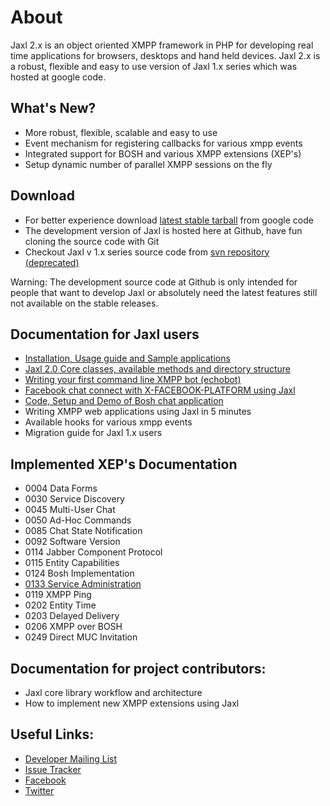 # About

Jaxl 2.x is an object oriented XMPP framework in PHP for developing real time applications
for browsers, desktops and hand held devices. Jaxl 2.x is a robust, flexible and easy to use
version of Jaxl 1.x series which was hosted at google code.

## What's New?

* More robust, flexible, scalable and easy to use
* Event mechanism for registering callbacks for various xmpp events
* Integrated support for BOSH and various XMPP extensions (XEP's)
* Setup dynamic number of parallel XMPP sessions on the fly

## Download

* For better experience download [latest stable tarball](http://code.google.com/p/jaxl/downloads/list) from google code
* The development version of Jaxl is hosted here at Github, have fun cloning the source code with Git
* Checkout Jaxl v 1.x series source code from [svn repository (deprecated)](http://code.google.com/p/jaxl/source/browse/)

Warning: The development source code at Github is only intended for people that want to develop Jaxl or absolutely need the latest features still not available on the stable releases.

## Documentation for Jaxl users

* [Installation, Usage guide and Sample applications](http://abhinavsingh.com/blog/2010/08/jaxl-2-0-installation-usage-guide-and-example-apps/)
* [Jaxl 2.0 Core classes, available methods and directory structure](http://abhinavsingh.com/blog/2010/08/jaxl-2-0-core-classes-available-methods-and-directory-structure/)
* [Writing your first command line XMPP bot (echobot)](http://abhinavsingh.com/blog/2010/08/writing-a-command-line-xmpp-bot-echobot-using-jaxl-2-0/)
* [Facebook chat connect with X-FACEBOOK-PLATFORM using Jaxl](http://abhinavsingh.com/blog/2010/08/facebook-chat-connect-with-x-facebook-platform-using-jaxl-2-0/)
* [Code, Setup and Demo of Bosh chat application](http://abhinavsingh.com/blog/2010/08/php-code-setup-and-demo-of-jaxl-boshchat-application/)
* Writing XMPP web applications using Jaxl in 5 minutes
* Available hooks for various xmpp events
* Migration guide for Jaxl 1.x users

## Implemented XEP's Documentation

* 0004 Data Forms
* 0030 Service Discovery
* 0045 Multi-User Chat
* 0050 Ad-Hoc Commands
* 0085 Chat State Notification
* 0092 Software Version
* 0114 Jabber Component Protocol
* 0115 Entity Capabilities
* 0124 Bosh Implementation
* [0133 Service Administration](http://abhinavsingh.com/blog/2010/08/xep-0133-service-administration-available-methods-in-jaxl-2-0/)
* 0119 XMPP Ping
* 0202 Entity Time
* 0203 Delayed Delivery
* 0206 XMPP over BOSH
* 0249 Direct MUC Invitation

## Documentation for project contributors:

* Jaxl core library workflow and architecture
* How to implement new XMPP extensions using Jaxl

## Useful Links:

* [Developer Mailing List](http://groups.google.com/group/jaxl)
* [Issue Tracker](http://github.com/abhinavsingh/jaxl/issues)
* [Facebook](http://www.facebook.com/imjaxlim)
* [Twitter](http://twitter.com/imjaxlim)
